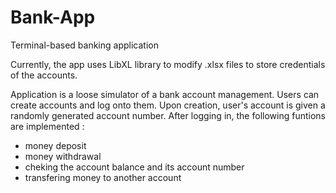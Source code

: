 # Bank-App
Terminal-based banking application

Currently, the app uses LibXL library to modify .xlsx files to store credentials of the accounts.

Application is a loose simulator of a bank account management. Users can create accounts and log onto them. Upon creation, user's account is given a randomly generated account number. After logging in, the following funtions are implemented :
- money deposit
- money withdrawal
- cheking the account balance and its account number
- transfering money to another account
